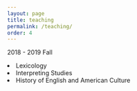 ```yaml
---
layout: page
title: teaching
permalink: /teaching/
order: 4
---
```

2018 - 2019 Fall

<li>Lexicology</li>
<li>Interpreting Studies</li>
<li>History of English and American Culture</li>
